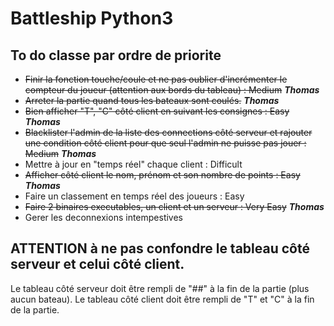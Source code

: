 # Battleship Python3

## To do classe par ordre de priorite
- ~~Finir la fonction touche/coule et ne pas oublier d'incrémenter le compteur du joueur (attention aux bords du tableau) : Medium~~ ***Thomas***
- ~~Arreter la partie quand tous les bateaux sont coulés.~~ ***Thomas***
- ~~Bien afficher "T", "C" côté client en suivant les consignes : Easy~~ ***Thomas***
- ~~Blacklister l'admin de la liste des connections côté serveur et rajouter une condition côté client pour que seul l'admin ne puisse pas jouer : Medium~~ ***Thomas***
- Mettre à jour en "temps réel" chaque client : Difficult
- ~~Afficher côté client le nom, prénom et son nombre de points : Easy~~ ***Thomas***
- Faire un classement en temps réel des joueurs : Easy
- ~~Faire 2 binaires executables, un client et un serveur : Very Easy~~ ***Thomas***
- Gerer les deconnexions intempestives

## ATTENTION à ne pas confondre le tableau côté serveur et celui côté client. 
Le tableau côté serveur doit être rempli de "##" à la fin de la partie (plus aucun bateau).
Le tableau côté client doit être rempli de "T" et "C" à la fin de la partie.
